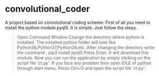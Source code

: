 # convolutional_coder
A project based on convolutional coding scheme.
First of all you need to install the python module pyqt5.
It is simple. Just follow the steps.
> Open Command Window
> Change the directory where python is installed. The installed python folder will look like Python36,Python37,Python26,etc.
> After changing the directory write the command : pip3 install pyqt5
> Press Enter. It will download this module.
> Now you can run the application by simply clicking on the script file 'ct.py'.
> If you face any problem then open IDLE of python through start menu. Press Ctrl+O and open the script file 'ct.py'.
